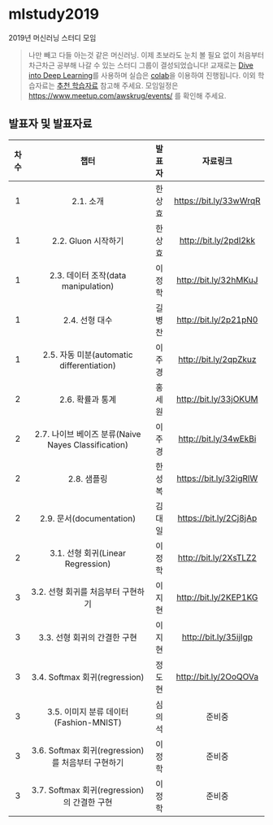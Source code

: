 # mlstudy2019
2019년 머신러닝 스터디 모임

> 나만 빼고 다들 아는것 같은 머신러닝.
> 이제 초보라도 눈치 볼 필요 없이 처음부터 차근차근 공부해 나갈 수 있는 스터디 그룹이 결성되었습니다!
> 교재로는 [Dive into Deep Learning](https://ko.d2l.ai/)를 사용하며 실습은 [colab](https://colab.research.google.com)을 이용하여 진행됩니다.
> 이외 학습자료는 [추천 학습자료](https://github.com/awskrug/mlstudy2019/blob/master/RECO_LEARNING_MATERIALS.md) 참고해 주세요.
> 모임일정은 https://www.meetup.com/awskrug/events/ 를 확인해 주세요.

## 발표자 및 발표자료

**차수**|**챕터**|**발표자**|**자료링크**
:-----:|:-----:|:-----:|:-----:
1|2.1. 소개|한상효|https://bit.ly/33wWrqR
1|2.2. Gluon 시작하기|한상효|http://bit.ly/2pdI2kk
1|2.3. 데이터 조작(data manipulation)|이정학|http://bit.ly/32hMKuJ
1|2.4. 선형 대수|길병찬|http://bit.ly/2p21pN0
1|2.5. 자동 미분(automatic differentiation)|이주경|http://bit.ly/2qpZkuz
2|2.6. 확률과 통계|홍세원|http://bit.ly/33jOKUM
2|2.7. 나이브 베이즈 분류(Naive Nayes Classification)|이주경|http://bit.ly/34wEkBi
2|2.8. 샘플링|한성복|https://bit.ly/32igRlW
2|2.9. 문서(documentation)|김대일|https://bit.ly/2Cj8jAp
2|3.1. 선형 회귀(Linear Regression)|이정학|http://bit.ly/2XsTLZ2
3|3.2. 선형 회귀를 처음부터 구현하기|이지현|http://bit.ly/2KEP1KG
3|3.3. 선형 회귀의 간결한 구현|이지현|http://bit.ly/35ijIgp
3|3.4. Softmax 회귀(regression)|정도현|http://bit.ly/2OoQOVa
3|3.5. 이미지 분류 데이터 (Fashion-MNIST)|심의석|준비중
3|3.6. Softmax 회귀(regression)를 처음부터 구현하기|이정학|준비중
3|3.7. Softmax 회귀(regression)의 간결한 구현|이정학|준비중

